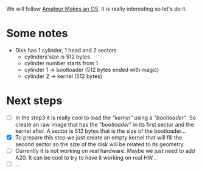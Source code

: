 We will follow [Amateur Makes an OS](https://www.youtube.com/playlist?list=PLT7NbkyNWaqajsw8Xh7SP9KJwjfpP8TNX). It is really interesting so let's do it.

# Some notes

- Disk has 1 cylinder, 1 head and 2 sectors
  - cylinders'size is 512 bytes
  - cylinder number starts from 1
  - cylinder 1 -> bootloader (512 bytes ended with magic)
  - cylinder 2 -> kernel (512 bytes)

# Next steps

- [ ] In the step3 it is really cool to load the *"kernel"* using a *"bootloader"*.
So create an raw image that has the *"bootloader*" in its first sector and the kernel
after. A sector is 512 bytes that is the size of the bootloader...
- [x] To prepare this step we just create an empty kernel that will fill the second sector
so the size of the disk will be related to its geometry.
- [ ] Currently it is not working on real hardware. Maybe we just need to add A20. It can
be cool to try to have it working on real HW...
- [ ] ...
